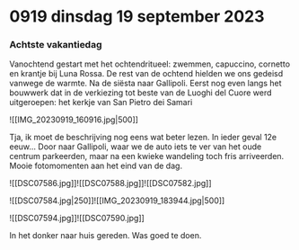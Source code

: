 # 0919 dinsdag 19 september 2023
### Achtste vakantiedag 
Vanochtend gestart met het ochtendritueel: zwemmen, capuccino, cornetto en krantje bij Luna Rossa. De rest van de ochtend hielden we ons gedeisd vanwege de warmte. Na de siësta naar Gallipoli. Eerst nog even langs het bouwwerk dat in de verkiezing tot beste van de Luoghi del Cuore werd uitgeroepen: het kerkje van San Pietro dei Samari

![[IMG_20230919_160916.jpg|500]]

Tja, ik moet de beschrijving nog eens wat beter lezen. In ieder geval 12e eeuw... Door naar Gallipoli, waar we de auto iets te ver van het oude centrum parkeerden, maar na een kwieke wandeling toch fris arriveerden. Mooie fotomomenten aan het eind van de dag.

![[DSC07586.jpg]]![[DSC07588.jpg]]![[DSC07582.jpg]]

![[DSC07584.jpg|250]]![[IMG_20230919_183944.jpg|500]]

![[DSC07594.jpg]]![[DSC07590.jpg]]

In het donker naar huis gereden. Was goed te doen. 